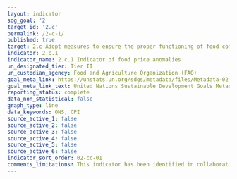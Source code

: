 ```yaml
---
layout: indicator
sdg_goal: '2'
target_id: '2.c'
permalink: /2-c-1/
published: true
target: 2.c Adopt measures to ensure the proper functioning of food commodity markets and their derivatives and facilitate timely access to market information, including on food reserves, in order to help limit extreme food price volatility
indicator: 2.c.1
indicator_name: 2.c.1 Indicator of food price anomalies
un_designated_tier: Tier II
un_custodian_agency: Food and Agriculture Organization (FAO)
goal_meta_link: https://unstats.un.org/sdgs/metadata/files/Metadata-02-0C-01.pdf
goal_meta_link_text: United Nations Sustainable Development Goals Metadata (PDF 4.0 MB)
reporting_status: complete
data_non_statistical: false
graph_type: line
data_keywords: ONS, CPI
source_active_1: false
source_active_2: false
source_active_3: false
source_active_4: false
source_active_5: false
source_active_6: false
indicator_sort_order: 02-cc-01
comments_limitations: This indicator has been identified in collaboration with topic experts.
---
```

